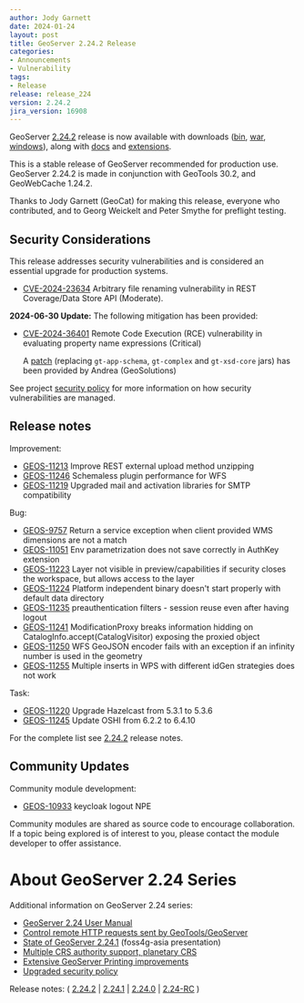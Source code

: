 ```yaml
---
author: Jody Garnett
date: 2024-01-24
layout: post
title: GeoServer 2.24.2 Release
categories:
- Announcements
- Vulnerability
tags:
- Release
release: release_224
version: 2.24.2
jira_version: 16908
--- 
```


GeoServer [2.24.2](/release/2.24.2/) release is now available
with downloads
([bin](https://sourceforge.net/projects/geoserver/files/GeoServer/2.24.2/geoserver-2.24.2-bin.zip/download),
[war](https://sourceforge.net/projects/geoserver/files/GeoServer/2.24.2/geoserver-2.24.2-war.zip/download),
[windows](https://sourceforge.net/projects/geoserver/files/GeoServer/2.24.2/GeoServer-2.24.2-winsetup.exe/download)), along with 
[docs](https://sourceforge.net/projects/geoserver/files/GeoServer/2.24.2/geoserver-2.24.2-htmldoc.zip/download) and
[extensions](https://sourceforge.net/projects/geoserver/files/GeoServer/2.24.2/extensions/).

This is a stable release of GeoServer recommended for production use.
GeoServer 2.24.2 is made in conjunction with GeoTools 30.2, and GeoWebCache 1.24.2.

Thanks to Jody Garnett (GeoCat) for making this release, everyone who contributed, and to Georg Weickelt and Peter Smythe for preflight testing.

## Security Considerations

This release addresses security vulnerabilities and is considered an essential upgrade for production systems.

- [CVE-2024-23634](https://github.com/geoserver/geoserver/security/advisories/GHSA-75m5-hh4r-q9gx) Arbitrary file renaming vulnerability in REST Coverage/Data Store API (Moderate).

**2024-06-30 Update:** The following mitigation has been provided:

* [CVE-2024-36401](https://github.com/geoserver/geoserver/security/advisories/GHSA-6jj6-gm7p-fcvv) Remote Code Execution (RCE) vulnerability in evaluating property name expressions (Critical)

  A [patch](https://sourceforge.net/projects/geoserver/files/GeoServer/2.24.2/geoserver-2.24.2-patches.zip/download) (replacing `gt-app-schema`, `gt-complex` and `gt-xsd-core` jars) has been provided by Andrea (GeoSolutions)

See project [security policy](https://github.com/geoserver/geoserver/blob/main/SECURITY.md) for more information on how security vulnerabilities are managed. 

## Release notes

Improvement:

* [GEOS-11213](https://osgeo-org.atlassian.net/browse/GEOS-11213) Improve REST external upload method unzipping
* [GEOS-11246](https://osgeo-org.atlassian.net/browse/GEOS-11246) Schemaless plugin performance for WFS
* [GEOS-11219](https://osgeo-org.atlassian.net/browse/GEOS-11219) Upgraded mail and activation libraries for SMTP compatibility

Bug:

* [GEOS-9757](https://osgeo-org.atlassian.net/browse/GEOS-9757) Return a service exception when client provided WMS dimensions are not a match
* [GEOS-11051](https://osgeo-org.atlassian.net/browse/GEOS-11051) Env parametrization does not save correctly in AuthKey extension
* [GEOS-11223](https://osgeo-org.atlassian.net/browse/GEOS-11223) Layer not visible in preview/capabilities if security closes the workspace, but allows access to the layer
* [GEOS-11224](https://osgeo-org.atlassian.net/browse/GEOS-11224) Platform independent binary doesn't start properly with default data directory
* [GEOS-11235](https://osgeo-org.atlassian.net/browse/GEOS-11235) preauthentication filters - session reuse even after having logout
* [GEOS-11241](https://osgeo-org.atlassian.net/browse/GEOS-11241) ModificationProxy breaks information hidding on CatalogInfo.accept(CatalogVisitor) exposing the proxied object
* [GEOS-11250](https://osgeo-org.atlassian.net/browse/GEOS-11250) WFS GeoJSON encoder fails with an exception if an infinity number is used in the geometry
* [GEOS-11255](https://osgeo-org.atlassian.net/browse/GEOS-11255) Multiple inserts in WPS with different idGen strategies does not work

Task:

* [GEOS-11220](https://osgeo-org.atlassian.net/browse/GEOS-11220) Upgrade Hazelcast from 5.3.1 to 5.3.6
* [GEOS-11245](https://osgeo-org.atlassian.net/browse/GEOS-11245) Update OSHI from 6.2.2 to 6.4.10

For the complete list see [2.24.2](https://github.com/geoserver/geoserver/releases/tag/2.24.2) release notes. 

## Community Updates

Community module development:

* [GEOS-10933](https://osgeo-org.atlassian.net/browse/GEOS-10933) keycloak logout NPE

Community modules are shared as source code to encourage collaboration. If a topic being explored is of interest to you, please contact the module developer to offer assistance. 

# About GeoServer 2.24 Series

Additional information on GeoServer 2.24 series:

* [GeoServer 2.24 User Manual](https://docs.geoserver.org/2.24.x/en/user/)
* [Control remote HTTP requests sent by GeoTools/GeoServer](https://github.com/geoserver/geoserver/wiki/GSIP-218)
* [State of GeoServer 2.24.1](https://docs.google.com/presentation/d/1X7iU1fd47frfh1EsN_CdUll0qtMMgPXkkMjaTbejj3g/edit?usp=sharing) (foss4g-asia presentation)
* [Multiple CRS authority support, planetary CRS](https://github.com/geoserver/geoserver/wiki/GSIP-219)
* [Extensive GeoServer Printing improvements](https://docs.geoserver.org/stable/en/user/extensions/printing/configuration.html)
* [Upgraded security policy](https://github.com/geoserver/geoserver/wiki/GSIP-220)

Release notes:
( [2.24.2](https://github.com/geoserver/geoserver/releases/tag/2.24.2)
| [2.24.1](https://github.com/geoserver/geoserver/releases/tag/2.24.1)
| [2.24.0](https://github.com/geoserver/geoserver/releases/tag/2.24.0)
| [2.24-RC](https://github.com/geoserver/geoserver/releases/tag/2.24-RC)
) 

